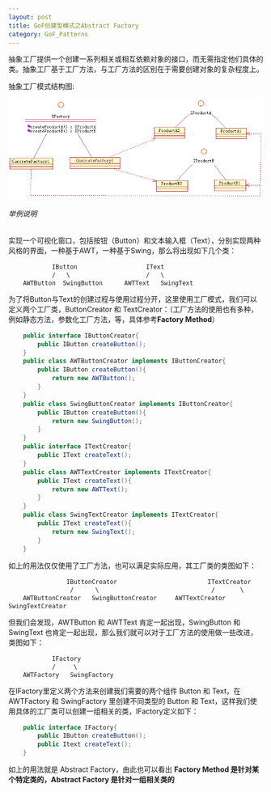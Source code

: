 ```yaml
---
layout: post
title: GoF创建型模式之Abstract Factory
category: GoF_Patterns
---
```


抽象工厂提供一个创建一系列相关或相互依赖对象的接口，而无需指定他们具体的类。抽象工厂基于工厂方法，与工厂方法的区别在于需要创建对象的复杂程度上。

抽象工厂模式结构图:

![](/img/gof/abstractfactory.png)

###### 举例说明

实现一个可视化窗口，包括按钮（Button）和文本输入框（Text），分别实现两种风格的界面，一种基于AWT，一种基于Swing，那么将出现如下几个类： 

```
            IButton                   IText
            /   \                     /   \
    AWTButton  SwingButton      AWTText   SwingText
```

为了将Button与Text的创建过程与使用过程分开，这里使用工厂模式，我们可以定义两个工厂类，ButtonCreator 和 TextCreator：（工厂方法的使用也有多种，例如静态方法，参数化工厂方法，等，具体参考**Factory Method**）

```java
    public interface IButtonCreator{
        public IButton createButton();
    }
    public class AWTButtonCreator implements IButtonCreator{
        public IButton createButton(){
            return new AWTButton();
        }
    }
    public class SwingButtonCreator implements IButtonCreator{
        public IButton createButton(){
            return new SwingButton();
        }
    }
    public interface ITextCreator{
        public IText createText();
    }
    public class AWTTextCreator implements ITextCreator{
        public IText createText(){
            return new AWTText();
        }
    }
    public class SwingTextCreator implements ITextCreator{
        public IText createText(){
            return new SwingText();
        }
    }
```

如上的用法仅仅使用了工厂方法，也可以满足实际应用，其工厂类的类图如下： 

```
                IButtonCreator                         ITextCreator
                 /      \                               /       \
    AWTButtonCreator   SwingButtonCreator     AWTTextCreator    SwingTextCreator
```

但我们会发现，AWTButton 和 AWTText 肯定一起出现，SwingButton 和 SwingText 也肯定一起出现，那么我们就可以对于工厂方法的使用做一些改进，类图如下： 

```
            IFactory
            /     \
    AWTFactory   SwingFactory
```

在IFactory里定义两个方法来创建我们需要的两个组件 Button 和 Text，在 AWTFactory 和 SwingFactory 里创建不同类型的 Button 和 Text，这样我们使用具体的工厂类可以创建一组相关的类，IFactory定义如下： 

```java
    public interface IFactory{
        public IButton createButton();
        public Itext createText();
    }
```

如上的用法就是 Abstract Factory，由此也可以看出 **Factory Method 是针对某个特定类的，Abstract Factory 是针对一组相关类的**
